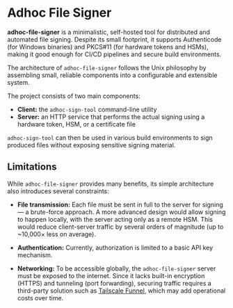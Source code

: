 # Adhoc File Signer

**adhoc-file-signer** is a minimalistic, self-hosted tool for distributed and automated file signing.
Despite its small footprint, it supports Authenticode (for Windows binaries) and PKCS#11 (for hardware tokens and HSMs), making it good enough for CI/CD pipelines and secure build environments.

The architecture of `adhoc-file-signer` follows the Unix philosophy by assembling small, reliable components into a configurable and extensible system.

The project consists of two main components:

- **Client:** the `adhoc-sign-tool` command-line utility
- **Server:** an HTTP service that performs the actual signing using a hardware token, HSM, or a certificate file

`adhoc-sign-tool` can then be used in various build environments to sign produced files without exposing sensitive signing material.

## Limitations

While `adhoc-file-signer` provides many benefits, its simple architecture also introduces several constraints:

- **File transmission:** Each file must be sent in full to the server for signing — a brute-force approach. A more advanced design would allow signing to happen locally, with the server acting only as a remote HSM. This would reduce client-server traffic by several orders of magnitude (up to ~10,000× less on average).

- **Authentication:** Currently, authorization is limited to a basic API key mechanism.

- **Networking:** To be accessible globally, the `adhoc-file-signer` server must be exposed to the internet. Since it lacks built-in encryption (HTTPS) and tunneling (port forwarding), securing traffic requires a third-party solution such as [Tailscale Funnel](https://tailscale.com/kb/1223/funnel), which may add operational costs over time.
